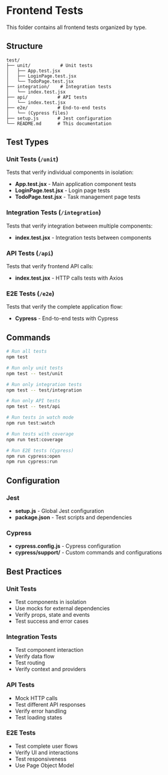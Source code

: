 # Frontend Tests

This folder contains all frontend tests organized by type.

## Structure

```
test/
├── unit/           # Unit tests
│   ├── App.test.jsx
│   ├── LoginPage.test.jsx
│   └── TodoPage.test.jsx
├── integration/    # Integration tests
│   └── index.test.jsx
├── api/           # API tests
│   └── index.test.jsx
├── e2e/           # End-to-end tests
│   └── (Cypress files)
├── setup.js       # Jest configuration
└── README.md      # This documentation
```

## Test Types

### Unit Tests (`/unit`)
Tests that verify individual components in isolation:
- **App.test.jsx** - Main application component tests
- **LoginPage.test.jsx** - Login page tests
- **TodoPage.test.jsx** - Task management page tests

### Integration Tests (`/integration`)
Tests that verify integration between multiple components:
- **index.test.jsx** - Integration tests between components

### API Tests (`/api`)
Tests that verify frontend API calls:
- **index.test.jsx** - HTTP calls tests with Axios

### E2E Tests (`/e2e`)
Tests that verify the complete application flow:
- **Cypress** - End-to-end tests with Cypress

## Commands

```bash
# Run all tests
npm test

# Run only unit tests
npm test -- test/unit

# Run only integration tests
npm test -- test/integration

# Run only API tests
npm test -- test/api

# Run tests in watch mode
npm run test:watch

# Run tests with coverage
npm run test:coverage

# Run E2E tests (Cypress)
npm run cypress:open
npm run cypress:run
```

## Configuration

### Jest
- **setup.js** - Global Jest configuration
- **package.json** - Test scripts and dependencies

### Cypress
- **cypress.config.js** - Cypress configuration
- **cypress/support/** - Custom commands and configurations

## Best Practices

### Unit Tests
- Test components in isolation
- Use mocks for external dependencies
- Verify props, state and events
- Test success and error cases

### Integration Tests
- Test component interaction
- Verify data flow
- Test routing
- Verify context and providers

### API Tests
- Mock HTTP calls
- Test different API responses
- Verify error handling
- Test loading states

### E2E Tests
- Test complete user flows
- Verify UI and interactions
- Test responsiveness
- Use Page Object Model 